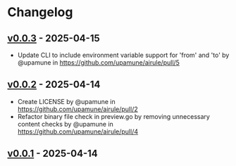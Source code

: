 # Changelog

## [v0.0.3](https://github.com/upamune/airule/compare/v0.0.2...v0.0.3) - 2025-04-15
- Update CLI to include environment variable support for 'from' and 'to' by @upamune in https://github.com/upamune/airule/pull/5

## [v0.0.2](https://github.com/upamune/airule/compare/v0.0.1...v0.0.2) - 2025-04-14
- Create LICENSE by @upamune in https://github.com/upamune/airule/pull/2
- Refactor binary file check in preview.go by removing unnecessary content checks by @upamune in https://github.com/upamune/airule/pull/4

## [v0.0.1](https://github.com/upamune/airule/commits/v0.0.1) - 2025-04-14
